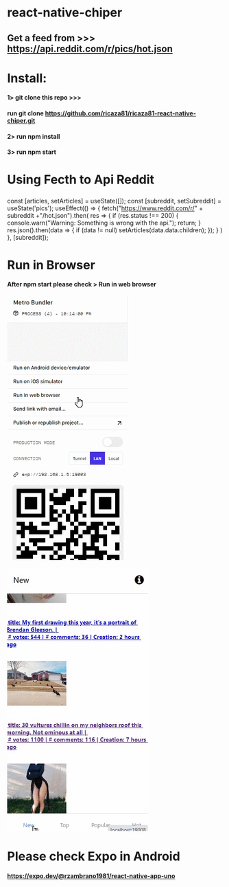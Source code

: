# react-native-chiper

## Get a feed from >>> https://api.reddit.com/r/pics/hot.json

# Install:
#### 1> git clone this repo >>> 
#### run git clone https://github.com/ricaza81/ricaza81-react-native-chiper.git
#### 2> run npm install
#### 3> run npm start

# Using Fecth to Api Reddit
#####
const [articles, setArticles] = useState([]);
  const [subreddit, setSubreddit] = useState('pics');
  useEffect(() => {
    fetch("https://www.reddit.com/r/" + subreddit +"/hot.json").then(
      res => {
        if (res.status !== 200) {
          console.warn("Warning: Something is wrong with the api.");
          return;
        }
        res.json().then(data => {
          if (data != null)
            setArticles(data.data.children);
        });
      }
    )
  }, [subreddit]);

# Run in Browser
#### After npm start please check > Run in web browser

![img](https://github.com/ricaza81/ricaza81-react-native-chiper/raw/master/browser.gif)

![img](https://github.com/ricaza81/ricaza81-react-native-chiper/raw/master/img-1.gif)

# Please check Expo in Android
#### https://expo.dev/@rzambrano1981/react-native-app-uno

